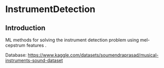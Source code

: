# InstrumentDetection

## Introduction
ML methods for solving the instrument detection problem using mel-cepstrum features .

Database: https://www.kaggle.com/datasets/soumendraprasad/musical-instruments-sound-dataset
